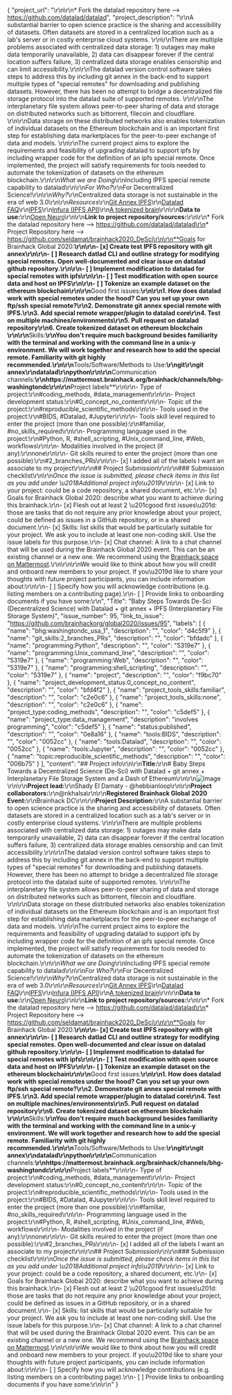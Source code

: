 {
  "project_url": "\r\n\r\n* Fork the datalad repository here --> https://github.com/datalad/datalad",
  "project_description": "\r\nA substantial barrier to open science practice is the sharing and accessibility of datasets. Often datasets are stored in a centralized location such as a lab's server or in costly enterprise cloud systems. \r\n\r\nThere are multiple problems associated with centralized data storage: 1) outages may make data temporarily unavailable, 2) data can disappear forever if the central location suffers failure, 3) centralized data storage enables censorship and can limit accessibility.\r\n\r\nThe datalad version control software takes steps to address this by including git annex in the back-end to support multiple types of \"special remotes\" for downloading and publishing datasets. However, there has been no attempt to bridge a decentralized file storage protocol into the datalad suite of supported remotes. \r\n\r\nThe interplanetary file system allows peer-to-peer sharing of data and storage on distributed networks such as bittorrent, filecoin and cloudflare. \r\n\r\nData storage on these distributed networks also enables tokenization of individual datasets on the Ethereum blockchain and is an important first step for establishing data marketplaces for the peer-to-peer exchange of data and models. \r\n\r\nThe current project aims to explore the requirements and feasibility of upgrading datalad to support ipfs by including wrapper code for the definition of an ipfs special remote. Once implemented, the project will satisfy requirements for tools needed to automate the tokenization of datasets on the ethereum blockchain.\r\n\r\n*What we are Doing*\r\nIncluding IPFS special remote capability to datalad\r\n\r\n*For Who?*\r\nFor Decentralized Science!\r\n\r\n*Why?*\r\nCentralized data storage is not sustainable in the era of web 3.0\r\n\r\n*Resources*\r\n[Git Annex IPFS](https://git-annex.branchable.com/special_remotes/ipfs/)\r\n[Datalad FAQ](http://handbook.datalad.org/en/latest/basics/101-180-FAQ.html)\r\n[IPFS](https://ipfs.io/)\r\n[Infura (IPFS API)](https://infura.io/)\r\n[A tokenized brain](https://opensea.io/assets/0x60f80121c31a0d46b5279700f9df786054aa5ee5/13071)\r\n\r\n**Data to use:**\r\n[Open Neuro](https://openneuro.org/)\r\n\r\n**Link to project repository/sources:**\r\n\r\n* Fork the datalad repository here --> https://github.com/datalad/datalad\r\n* Project Repository here --> https://github.com/seldamat/brainhack2020_DeSci\r\n\r\n**Goals for Brainhack Global 2020:**\r\n\r\n- [x] Create test IPFS repository with git annex\r\n\r\n- [ ] Research datlad CLI and outline strategy for modifying special remotes. Open well-documented and clear issue on datalad github repository.\r\n\r\n- [ ] Implement modification to datalad for special remotes with ipfs\r\n\r\n- [ ] Test modification with open source data and host on IPFS\r\n\r\n- [ ] Tokenize an example dataset on the ethereum blockchain\r\n\r\n**Good first issues:**\r\n\r\n1. How does datalad work with special remotes under the hood? Can you set up your own ftp/ssh special remote?\r\n2. Demonstrate git annex special remote with IPFS.\r\n3. Add special remote wrapper/plugin to datalad core\r\n4. Test on multiple machines/environments\r\n5. Pull request on datalad repository\r\n6. Create tokenized dataset on ethereum blockchain \r\n\r\n**Skills:**\r\nYou don't require much background besides familiarity with the terminal and working with the command line in a unix-y environment. We will work together and research how to add the special remote. Familiarity with git highly recommended.\r\n\r\n**Tools/Software/Methods to Use:**\r\ngit\r\ngit annex\r\ndatalad\r\npython\r\n\r\n**Communication channels:**\r\nhttps://mattermost.brainhack.org/brainhack/channels/bhg-washingtondc\r\n\r\n**Project labels**\r\n\r\n- Type of project:\r\n#coding_methods, #data_management\r\n\r\n- Project development status:\r\n#0_concept_no_content\r\n\r\n- Topic of the project:\r\n#reproducible_scientific_methods\r\n\r\n- Tools used in the project:\r\n#BIDS, #Datalad, #Jupyter\r\n\r\n- Tools skill level required to enter the project (more than one possible):\r\n#familiar, #no_skills_required\r\n\r\n- Programming language used in the project:\r\n#Python, R, #shell_scripting, #Unix_command_line, #Web, workflows\r\n\r\n- Modalities involved in the project (if any):\r\nnone\r\n\r\n- Git skills reuired to enter the project (more than one possible):\r\n#2_branches_PRs\r\n\r\n- [x] I added all of the labels I want an associate to my project\r\n\r\n## Project Submission\r\n\r\n### Submission checklist\r\n\r\n*Once the issue is submitted, please check items in this list as you add under \u2018Additional project info\u2019*\r\n\r\n- [x] Link to your project: could be a code repository, a shared document, etc.\r\n- [x] Goals for Brainhack Global 2020: describe what you want to achieve during this brainhack.\r\n- [x] Flesh out at least 2 \u201cgood first issues\u201d: those are tasks that do not require any prior knowledge about your project, could be defined as issues in a GitHub repository, or in a shared document.\r\n- [x] Skills: list skills that would be particularly suitable for your project. We ask you to include at least one non-coding skill. Use the issue labels for this purpose.\r\n- [x] Chat channel: A link to a chat channel that will be used during the Brainhack Global 2020 event. This can be an existing channel or a new one. We recommend using the [Brainhack space on Mattermost](https://mattermost.brainhack.org/).\r\n<!-- [ ] Video channel: A link to a video channel that will be used during the Brainhack Global 2020 Brainhack. This can be an existing channel or a new one. For instance a [Jitsi meet room](https://meet.jit.si/). **Please, do not make the video channel public in here**: post a message in your chat channel and pin it so that it remains private, you do not get undesired content, and contributors can still have access to it.\r\n\r\nOptionally, you can also include information about:\r\n\r\n- [ ] Number of participants required.\r\n- [ ] Twitter-sized summary of your project pitch.\r\n- [ ] Provide an image of your project for the Brainhack Global 2020 website. \r\n\r\n<!-- You can put an image anywhere in this issue and it will be used to build your project page on the website. -->\r\n\r\nWe would like to think about how you will credit and onboard new members to your project. If you\u2019d like to share your thoughts with future project participants, you can include information about:\r\n\r\n- [ ] Specify how you will acknowledge contributions (e.g. listing members on a contributing page).\r\n- [ ] Provide links to onboarding documents if you have some:\r\n",
  "Title": "Baby Steps Towards De-Sci (Decentralized Science) with Datalad + git annex + IPFS (Interplanetary File Storage System)",
  "issue_number": 95,
  "link_to_issue": "https://github.com/brainhackorg/global2020/issues/95",
  "labels": [
    {
      "name": "bhg:washingtondc_usa_1",
      "description": "",
      "color": "d4c5f9"
    },
    {
      "name": "git_skills:2_branches_PRs",
      "description": "",
      "color": "bfdadc"
    },
    {
      "name": "programming:Python",
      "description": "",
      "color": "5319e7"
    },
    {
      "name": "programming:Unix_command_line",
      "description": "",
      "color": "5319e7"
    },
    {
      "name": "programming:Web",
      "description": "",
      "color": "5319e7"
    },
    {
      "name": "programming:shell_scripting",
      "description": "",
      "color": "5319e7"
    },
    {
      "name": "project",
      "description": "",
      "color": "f9bc70"
    },
    {
      "name": "project_development_status:0_concept_no_content",
      "description": "",
      "color": "bfd4f2"
    },
    {
      "name": "project_tools_skills:familiar",
      "description": "",
      "color": "c2e0c6"
    },
    {
      "name": "project_tools_skills:none",
      "description": "",
      "color": "c2e0c6"
    },
    {
      "name": "project_type:coding_methods",
      "description": "",
      "color": "c5def5"
    },
    {
      "name": "project_type:data_management",
      "description": "involves programming",
      "color": "c5def5"
    },
    {
      "name": "status:published",
      "description": "",
      "color": "0e8a16"
    },
    {
      "name": "tools:BIDS",
      "description": "",
      "color": "0052cc"
    },
    {
      "name": "tools:Datalad",
      "description": "",
      "color": "0052cc"
    },
    {
      "name": "tools:Jupyter",
      "description": "",
      "color": "0052cc"
    },
    {
      "name": "topic:reproducible_scientific_methods",
      "description": "",
      "color": "006b75"
    }
  ],
  "content": "## Project info\r\n\r\n**Title:**\r\n# Baby Steps Towards a Decentralized Science (De-Sci) with Datalad + git annex + Interplanetary File Storage System and a Dash of Ethereum\r\n\r\n![image](https://user-images.githubusercontent.com/1558845/101986235-ced94200-3c5a-11eb-9ddb-9dc896b34c47.png)\r\n\r\n**Project lead:**\r\nShady El Damaty - @hebbianloop\r\n\r\n**Project collaborators:**\r\n@nkhalsa\r\n\r\n**Registered Brainhack Global 2020 Event:**\r\nBrainhack DC\r\n\r\n**Project Description:**\r\nA substantial barrier to open science practice is the sharing and accessibility of datasets. Often datasets are stored in a centralized location such as a lab's server or in costly enterprise cloud systems. \r\n\r\nThere are multiple problems associated with centralized data storage: 1) outages may make data temporarily unavailable, 2) data can disappear forever if the central location suffers failure, 3) centralized data storage enables censorship and can limit accessibility.\r\n\r\nThe datalad version control software takes steps to address this by including git annex in the back-end to support multiple types of \"special remotes\" for downloading and publishing datasets. However, there has been no attempt to bridge a decentralized file storage protocol into the datalad suite of supported remotes. \r\n\r\nThe interplanetary file system allows peer-to-peer sharing of data and storage on distributed networks such as bittorrent, filecoin and cloudflare. \r\n\r\nData storage on these distributed networks also enables tokenization of individual datasets on the Ethereum blockchain and is an important first step for establishing data marketplaces for the peer-to-peer exchange of data and models. \r\n\r\nThe current project aims to explore the requirements and feasibility of upgrading datalad to support ipfs by including wrapper code for the definition of an ipfs special remote. Once implemented, the project will satisfy requirements for tools needed to automate the tokenization of datasets on the ethereum blockchain.\r\n\r\n*What we are Doing*\r\nIncluding IPFS special remote capability to datalad\r\n\r\n*For Who?*\r\nFor Decentralized Science!\r\n\r\n*Why?*\r\nCentralized data storage is not sustainable in the era of web 3.0\r\n\r\n*Resources*\r\n[Git Annex IPFS](https://git-annex.branchable.com/special_remotes/ipfs/)\r\n[Datalad FAQ](http://handbook.datalad.org/en/latest/basics/101-180-FAQ.html)\r\n[IPFS](https://ipfs.io/)\r\n[Infura (IPFS API)](https://infura.io/)\r\n[A tokenized brain](https://opensea.io/assets/0x60f80121c31a0d46b5279700f9df786054aa5ee5/13071)\r\n\r\n**Data to use:**\r\n[Open Neuro](https://openneuro.org/)\r\n\r\n**Link to project repository/sources:**\r\n\r\n* Fork the datalad repository here --> https://github.com/datalad/datalad\r\n* Project Repository here --> https://github.com/seldamat/brainhack2020_DeSci\r\n\r\n**Goals for Brainhack Global 2020:**\r\n\r\n- [x] Create test IPFS repository with git annex\r\n\r\n- [ ] Research datlad CLI and outline strategy for modifying special remotes. Open well-documented and clear issue on datalad github repository.\r\n\r\n- [ ] Implement modification to datalad for special remotes with ipfs\r\n\r\n- [ ] Test modification with open source data and host on IPFS\r\n\r\n- [ ] Tokenize an example dataset on the ethereum blockchain\r\n\r\n**Good first issues:**\r\n\r\n1. How does datalad work with special remotes under the hood? Can you set up your own ftp/ssh special remote?\r\n2. Demonstrate git annex special remote with IPFS.\r\n3. Add special remote wrapper/plugin to datalad core\r\n4. Test on multiple machines/environments\r\n5. Pull request on datalad repository\r\n6. Create tokenized dataset on ethereum blockchain \r\n\r\n**Skills:**\r\nYou don't require much background besides familiarity with the terminal and working with the command line in a unix-y environment. We will work together and research how to add the special remote. Familiarity with git highly recommended.\r\n\r\n**Tools/Software/Methods to Use:**\r\ngit\r\ngit annex\r\ndatalad\r\npython\r\n\r\n**Communication channels:**\r\nhttps://mattermost.brainhack.org/brainhack/channels/bhg-washingtondc\r\n\r\n**Project labels**\r\n\r\n- Type of project:\r\n#coding_methods, #data_management\r\n\r\n- Project development status:\r\n#0_concept_no_content\r\n\r\n- Topic of the project:\r\n#reproducible_scientific_methods\r\n\r\n- Tools used in the project:\r\n#BIDS, #Datalad, #Jupyter\r\n\r\n- Tools skill level required to enter the project (more than one possible):\r\n#familiar, #no_skills_required\r\n\r\n- Programming language used in the project:\r\n#Python, R, #shell_scripting, #Unix_command_line, #Web, workflows\r\n\r\n- Modalities involved in the project (if any):\r\nnone\r\n\r\n- Git skills reuired to enter the project (more than one possible):\r\n#2_branches_PRs\r\n\r\n- [x] I added all of the labels I want an associate to my project\r\n\r\n## Project Submission\r\n\r\n### Submission checklist\r\n\r\n*Once the issue is submitted, please check items in this list as you add under \u2018Additional project info\u2019*\r\n\r\n- [x] Link to your project: could be a code repository, a shared document, etc.\r\n- [x] Goals for Brainhack Global 2020: describe what you want to achieve during this brainhack.\r\n- [x] Flesh out at least 2 \u201cgood first issues\u201d: those are tasks that do not require any prior knowledge about your project, could be defined as issues in a GitHub repository, or in a shared document.\r\n- [x] Skills: list skills that would be particularly suitable for your project. We ask you to include at least one non-coding skill. Use the issue labels for this purpose.\r\n- [x] Chat channel: A link to a chat channel that will be used during the Brainhack Global 2020 event. This can be an existing channel or a new one. We recommend using the [Brainhack space on Mattermost](https://mattermost.brainhack.org/).\r\n<!-- [ ] Video channel: A link to a video channel that will be used during the Brainhack Global 2020 Brainhack. This can be an existing channel or a new one. For instance a [Jitsi meet room](https://meet.jit.si/). **Please, do not make the video channel public in here**: post a message in your chat channel and pin it so that it remains private, you do not get undesired content, and contributors can still have access to it.\r\n\r\nOptionally, you can also include information about:\r\n\r\n- [ ] Number of participants required.\r\n- [ ] Twitter-sized summary of your project pitch.\r\n- [ ] Provide an image of your project for the Brainhack Global 2020 website. \r\n\r\n<!-- You can put an image anywhere in this issue and it will be used to build your project page on the website. -->\r\n\r\nWe would like to think about how you will credit and onboard new members to your project. If you\u2019d like to share your thoughts with future project participants, you can include information about:\r\n\r\n- [ ] Specify how you will acknowledge contributions (e.g. listing members on a contributing page).\r\n- [ ] Provide links to onboarding documents if you have some:\r\n\r\n"
}